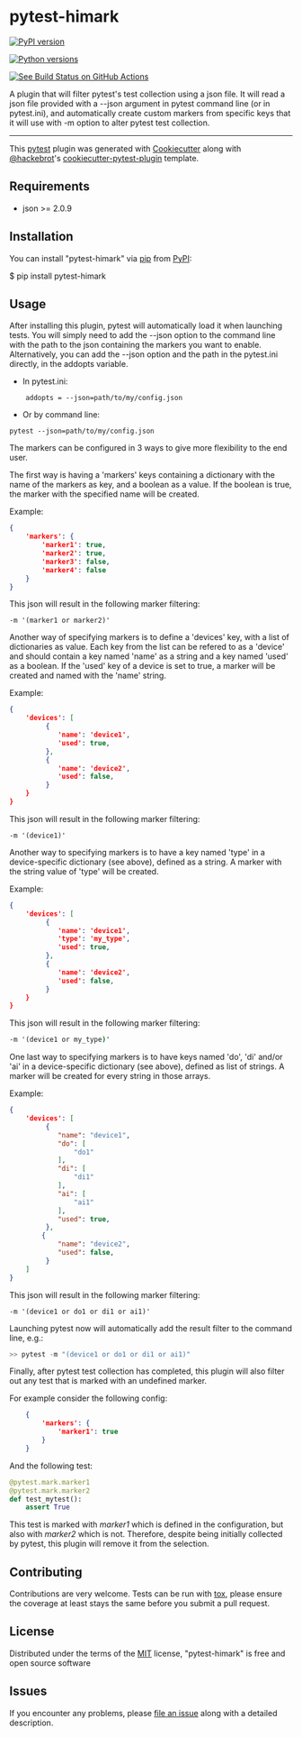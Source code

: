 # pytest-himark

[![PyPI version](https://img.shields.io/pypi/v/pytest-himark.svg)](https://pypi.org/project/pytest-himark)

[![Python versions](https://img.shields.io/pypi/pyversions/pytest-himark.svg)](https://pypi.org/project/pytest-himark)

[![See Build Status on GitHub Actions](https://github.com/supermete/pytest-himark/actions/workflows/main.yml/badge.svg)](https://github.com/supermete/pytest-himark/actions/workflows/main.yml)

A plugin that will filter pytest's test collection using a json file.
It will read a json file provided with a --json argument in pytest command line
(or in pytest.ini), and automatically create custom markers from specific keys that it will use with -m option to alter pytest test collection.

---

This [pytest](https://github.com/pytest-dev/pytest) plugin was generated
with [Cookiecutter](https://github.com/audreyr/cookiecutter) along with
[\@hackebrot](https://github.com/hackebrot)\'s
[cookiecutter-pytest-plugin](https://github.com/pytest-dev/cookiecutter-pytest-plugin)
template.

## Requirements

- json \>= 2.0.9

## Installation

You can install \"pytest-himark\" via
[pip](https://pypi.org/project/pip/) from
[PyPI](https://pypi.org/project):

$ pip install pytest-himark

## Usage

After installing this plugin, pytest will automatically load it when
launching tests. You will simply need to add the --json option to the
command line with the path to the json containing the markers you want
to enable. Alternatively, you can add the --json option and the path in
the pytest.ini directly, in the addopts variable.

- In pytest.ini:

```CFG
    addopts = --json=path/to/my/config.json
```

- Or by command line:

```CMD
pytest --json=path/to/my/config.json
```

The markers can be configured in 3 ways to give more flexibility to the end user.

The first way is having a 'markers' keys containing a dictionary with the name of the markers as key, and a boolean as a value. If the boolean is true, the marker with the specified name will be created.

Example:

```json
{
    'markers': {
        'marker1': true,
        'marker2': true,
        'marker3': false,
        'marker4': false
    }
}
```

This json will result in the following marker filtering:

```CMD
-m '(marker1 or marker2)'
```

Another way of specifying markers is to define a 'devices' key, with a list of dictionaries as value. Each key from the list can be refered to as a 'device' and should contain a key named 'name' as a string and a key named 'used' as a boolean. If the 'used' key of a device is set to true, a marker will be created and named with the 'name' string.

Example:

```json
{
    'devices': [
         {
            'name': 'device1',
            'used': true,
         },
         {
            'name': 'device2',
            'used': false,
         }
    }
}
```

This json will result in the following marker filtering:

```CMD
-m '(device1)'
```

Another way to specifying markers is to have a key named 'type' in a device-specific dictionary (see above), defined as a string. A marker with the string value of 'type' will be created.

Example:

```json
{
    'devices': [
         {
            'name': 'device1',
            'type': 'my_type',
            'used': true,
         },
         {
            'name': 'device2',
            'used': false,
         }
    }
}
```

This json will result in the following marker filtering:

```cmd
-m '(device1 or my_type)'
```

One last way to specifying markers is to have keys named 'do', 'di' and/or 'ai' in a device-specific dictionary (see above), defined as list of strings. A marker will be created for every string in those arrays.

Example:

```json
{
    'devices': [
         {  
            "name": "device1",
            "do": [
                "do1"
            ],
            "di": [
                "di1"
            ],
            "ai": [
                "ai1"
            ],
            "used": true,
         },
        {
            "name": "device2",
            "used": false,
         }
    ]
}
```

This json will result in the following marker filtering:

```CMD
-m '(device1 or do1 or di1 or ai1)'
```

Launching pytest now will automatically add the result filter to the command line, e.g.:

```python
>> pytest -m "(device1 or do1 or di1 or ai1)"
```



Finally, after pytest test collection has completed, this plugin will also filter out any test that is marked with an undefined marker.

For example consider the following config:

```json
    {
        'markers': {
            'marker1': true
        }
    }
```

And the following test:

```python
@pytest.mark.marker1
@pytest.mark.marker2
def test_mytest():
    assert True
```

This test is marked with *marker1* which is defined in the configuration, but also with *marker2* which is not. Therefore, despite being initially collected by pytest, this plugin will remove it from the selection.


## Contributing

Contributions are very welcome. Tests can be run with
[tox](https://tox.readthedocs.io/en/latest/), please ensure the coverage
at least stays the same before you submit a pull request.

## License

Distributed under the terms of the
[MIT](https://opensource.org/licenses/MIT) license, \"pytest-himark\" is
free and open source software

## Issues

If you encounter any problems, please [file an
issue](https://github.com/supermete/pytest-himark/issues) along with a
detailed description.
